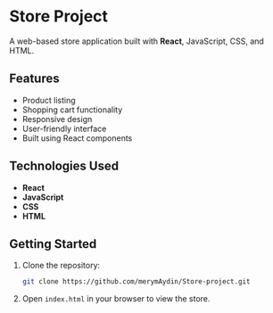 # Store Project

A web-based store application built with **React**, JavaScript, CSS, and HTML.

## Features

- Product listing
- Shopping cart functionality
- Responsive design
- User-friendly interface
- Built using React components

## Technologies Used

- **React**
- **JavaScript** 
- **CSS** 
- **HTML** 

## Getting Started

1. Clone the repository:
    ```bash
    git clone https://github.com/merymAydin/Store-project.git
    ```
2. Open `index.html` in your browser to view the store.


